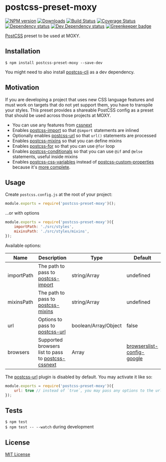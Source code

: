 # postcss-preset-moxy

[![NPM version][npm-image]][npm-url] [![Downloads][downloads-image]][npm-url] [![Build Status][travis-image]][travis-url] [![Coverage Status][codecov-image]][codecov-url] [![Dependency status][david-dm-image]][david-dm-url] [![Dev Dependency status][david-dm-dev-image]][david-dm-dev-url] [![Greenkeeper badge][greenkeeper-image]][greenkeeper-url]

[npm-url]:https://npmjs.org/package/postcss-preset-moxy
[npm-image]:http://img.shields.io/npm/v/postcss-preset-moxy.svg
[downloads-image]:http://img.shields.io/npm/dm/postcss-preset-moxy.svg
[travis-url]:https://travis-ci.org/moxystudio/postcss-preset-moxy
[travis-image]:http://img.shields.io/travis/moxystudio/postcss-preset-moxy/master.svg
[codecov-url]:https://codecov.io/gh/moxystudio/postcss-preset-moxy
[codecov-image]:https://img.shields.io/codecov/c/github/moxystudio/postcss-preset-moxy/master.svg
[david-dm-url]:https://david-dm.org/moxystudio/postcss-preset-moxy
[david-dm-image]:https://img.shields.io/david/moxystudio/postcss-preset-moxy.svg
[david-dm-dev-url]:https://david-dm.org/moxystudio/postcss-preset-moxy?type=dev
[david-dm-dev-image]:https://img.shields.io/david/dev/moxystudio/postcss-preset-moxy.svg
[greenkeeper-image]:https://badges.greenkeeper.io/moxystudio/postcss-preset-moxy.svg
[greenkeeper-url]:https://greenkeeper.io

[PostCSS](http://cssnext.io/) preset to be used at MOXY.


## Installation

`$ npm install postcss-preset-moxy --save-dev`

You might need to also install [postcss-cli](https://github.com/postcss/postcss-cli) as a dev dependency.


## Motivation

If you are developing a project that uses new CSS language features and must work on targets that do not yet support them, you have to transpile your styles. This preset provides a shareable PostCSS config as a preset that should be used across those projects at MOXY.

- You can use any features from [cssnext](http://cssnext.io/)
- Enables [postcss-import](https://github.com/postcss/postcss-import) so that `@import` statements are inlined
- Optionally enables [postcss-url](https://github.com/postcss/postcss-url) so that `url()` statements are processed
- Enables [postcss-mixins](https://github.com/postcss/postcss-mixins) so that you can define mixins
- Enables [postcss-for](https://github.com/antyakushev/postcss-for) so that you can use `@for` loop
- Enables [postcss-conditionals](https://github.com/andyjansson/postcss-conditionals) so that you can use `@if` and `@else` statements, useful inside mixins
- Enables [postcss-css-variables](https://github.com/MadLittleMods/postcss-css-variables) instead of [postcss-custom-properties](https://github.com/postcss/postcss-custom-properties) because it's [more complete](https://github.com/MadLittleMods/postcss-css-variables#differences-from-postcss-custom-properties).


## Usage

Create `postcss.config.js` at the root of your project:

```js
module.exports = require('postcss-preset-moxy')();
```

...or with options

```js
module.exports = require('postcss-preset-moxy')({
    importPath: './src/styles',
    mixinsPath: './src/styles/mixins',
});
```

Available options:

| Name   | Description   | Type     | Default |
| ------ | ------------- | -------- | ------- |
| importPath | The path to pass to [postcss-import](https://github.com/postcss/postcss-import#path) | string/Array | undefined |
| mixinsPath | The path to pass to [postcss-mixins](https://github.com/postcss/postcss-mixins#mixinsdir) | string/Array | undefined |
| url | Options to pass to [postcss-url](https://github.com/postcss/postcss-mixins#mixinsdir) | boolean/Array/Object | false |
| browsers | Supported browsers list to pass to [postcss-cssnext](https://github.com/MoOx/postcss-cssnext) | Array | [browserslist-config-google](https://github.com/awkaiser/browserslist-config-google) |

The [postcss-url](https://github.com/postcss/postcss-url) plugin is disabled by default. You may activate it like so:

```js
module.exports = require('postcss-preset-moxy')({
    url: true // instead of `true`, you may pass any options to the url plugin
});
```


## Tests

`$ npm test`   
`$ npm test -- --watch` during development


## License

[MIT License](http://opensource.org/licenses/MIT)
